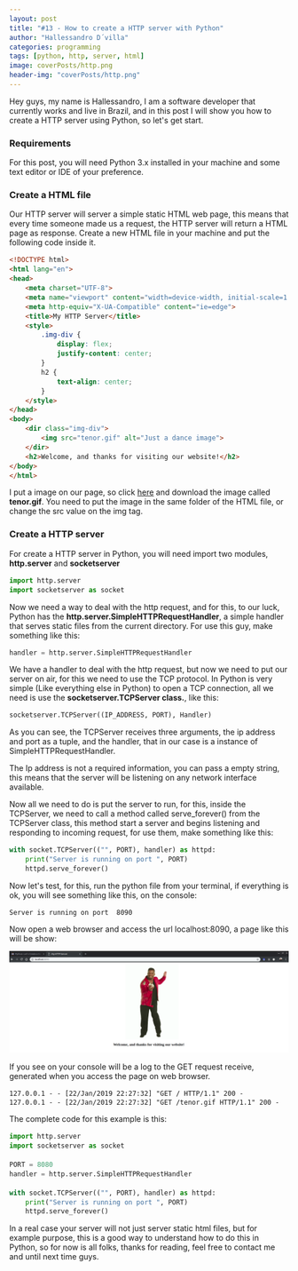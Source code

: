 ```yaml
---
layout: post
title: "#13 - How to create a HTTP server with Python"
author: "Hallessandro D´villa"
categories: programming
tags: [python, http, server, html]
image: coverPosts/http.png
header-img: "coverPosts/http.png"
---
```

Hey guys, my name is Hallessandro, I am a software developer that currently works and live in Brazil, and in this post I will show you how to create a HTTP server using Python, so let's get start. 

### Requirements

For this post, you will need Python 3.x installed in your machine and some text editor or IDE of your preference.

### Create a HTML file

Our HTTP server will server a simple static HTML web page, this means that every time someone made us a request, the HTTP server will return a HTML page as response. Create a new HTML file in your machine and put the following code inside it. 

```html
<!DOCTYPE html>
<html lang="en">
<head>
    <meta charset="UTF-8">
    <meta name="viewport" content="width=device-width, initial-scale=1.0">
    <meta http-equiv="X-UA-Compatible" content="ie=edge">
    <title>My HTTP Server</title>
    <style>
        .img-div {
            display: flex;
            justify-content: center;
        }
        h2 {
            text-align: center;
        }
    </style>
</head>
<body>
    <dir class="img-div">
        <img src="tenor.gif" alt="Just a dance image">
    </dir>
    <h2>Welcome, and thanks for visiting our website!</h2>
</body>
</html>
```
I put a image on our page, so click [here](https://drive.google.com/open?id=13y3KDwTcgt6vZt-4m0sHN66AcDy2DDx4) and download the image called **tenor.gif**. You need to put the image in the same folder of the HTML file, or change the src value on the img tag. 

### Create a HTTP server

For create a HTTP server in Python, you will need import two modules, **http.server** and **socketserver**

```python
import http.server
import socketserver as socket
```
Now we need a way to deal with the http request, and for this, to our luck, Python has the **http.server.SimpleHTTPRequestHandler**, a simple handler that serves static files from the current directory. For use this guy, make something like this: 

```python
handler = http.server.SimpleHTTPRequestHandler
```
We have a handler to deal with the http request, but now we need to put our server on air, for this we need to use the TCP protocol. In Python is very simple (Like everything else in Python) to open a TCP connection, all we need is use the **socketserver.TCPServer class.**, like this:

```python
socketserver.TCPServer((IP_ADDRESS, PORT), Handler)
```
As you can see, the TCPServer receives three arguments, the ip address and port as a tuple, and the handler, that in our case is a instance of SimpleHTTPRequestHandler. 

The Ip address is not a required information, you can pass a empty string, this means that the server will be listening on any network interface available.

Now all we need to do is put the server to run, for this, inside the TCPServer, we need to call a method called serve_forever() from the TCPServer class, this method start a server and begins listening and responding to incoming request, for use them, make something like this: 

```python
with socket.TCPServer(("", PORT), handler) as httpd:
    print("Server is running on port ", PORT)
    httpd.serve_forever()
```
Now let's test, for this, run the python file from your terminal, if everything is ok, you will see something like this, on the console: 

```
Server is running on port  8090
```
Now open a web browser and access the url localhost:8090, a page like this will be show: 

![first-test](../assets/img/post_http_python/example.png)

If you see on your console will be a log to the GET request receive, generated when you access the page on web browser. 

```
127.0.0.1 - - [22/Jan/2019 22:27:32] "GET / HTTP/1.1" 200 -
127.0.0.1 - - [22/Jan/2019 22:27:32] "GET /tenor.gif HTTP/1.1" 200 -
```

The complete code for this example is this:

```python
import http.server
import socketserver as socket

PORT = 8080
handler = http.server.SimpleHTTPRequestHandler

with socket.TCPServer(("", PORT), handler) as httpd:
    print("Server is running on port ", PORT)
    httpd.serve_forever()
```
In a real case your server will not just server static html files, but for example purpose, this is a good way to understand how to do this in Python, so for now is all folks, thanks for reading, feel free to contact me and until next time guys. 
